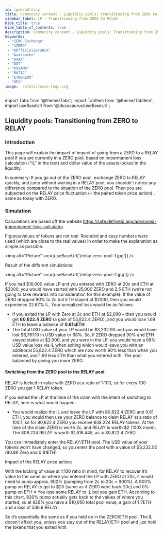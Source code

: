 ```yaml
---
id: lpzero2relay
title: Community content - Liquidity pools: Transitioning from ZERO to RELAY
sidebar_label: LP - Transitioning from ZERO to RELAY
hide_title: true
hide_table_of_contents: true
description: Community content - Liquidity pools: Transitioning from ZERO to RELAY
keywords:
 - "ZERO Exchange"
 - "$ZERO"
 - "@OfficialZeroDEX"
 - "Avalanche"
 - "AVAX"
 - "DOT"
 - "KUSAMA"
 - "MATIC"
 - "ETHEREUM"
 - "DEX"
image:  /static/avax-logo.svg
---
```


import Tabs from '@theme/Tabs';
import TabItem from '@theme/TabItem';
import useBaseUrl from '@docusaurus/useBaseUrl';

## Liquidity pools: Transitioning from ZERO to RELAY

### Introduction

This page will explain the impact of impact of going from a ZERO to a RELAY pool if you are currently in a ZERO pool, based on impermanent loss calculation ("IL" in the text) and dollar value of the assets locked in the liquidity.

In summary: If you go out of the ZERO pool, exchange ZERO to RELAY quickly, and jump without waiting in a RELAY pool, you shouldn't notice any difference compared to the situation of the ZERO pool.  Then you are subjected on the RELAY price fluctuation (+ the paired token price action) , same as today with ZERO.


### Simulation

Calculations are based off the website https://safe.defiyield.app/advanced-impermanent-loss-calculator  

Figures/values of tokens are not real: Rounded and easy numbers were used (which are close to the real values) in order to make the explanation as simple as possible.

<img alt="Picture" src={useBaseUrl('/relay-zero-pool-1.jpg')} />  

Result of the different simulations:  

<img alt="Picture" src={useBaseUrl('/relay-zero-pool-2.jpg')} />  

If you had $10,000 value LP and you entered with ZERO at 20c and ETH at $2000, you would have started with 25,000 ZERO and 2.5 ETH (we’re not going to take rewards into consideration for this example). If the value of ZERO dropped 90% to 2c but ETH stayed at $2000, then you would experience 22.67% IL. Your unrealized loss would be as follows:
* If you exited the LP with Zero at 2c and ETH at $2,000 – then you would get __80,822.4 ZERO__ (a gain of 55,822.4 ZERO), and you would lose 1.69 ETH to leave a balance of __0.81cETH__
* The total USD value of your LP would be $3,232.90 and you would have lost $6,767.10 in USD value or 68%. So, if ZERO dropped 90% and ETH stayed stable at $2,000, and you were in the LP, you would have a 68% USD value loss via IL when exiting which would leave you with an additional 55,822.4 ZERO which are now worth 90% less than when you entered, and 1.69 less ETH than what you entered with. The pool balanced by giving you more ZERO.


#### Switching from the ZERO pool to the RELAY pool
RELAY is locked in value with ZERO at a ratio of 1:100, so for every 100 ZERO you get 1 RELAY token.

If you exited the LP at the time of the claim with the intent of switching to RELAY, here is what would happen:
* You would realize the IL and leave the LP with 80,822.4 ZERO and 0.81 ETH, you would then use your ZERO balance to claim RELAY at a ratio of 100:1, so for 80,822.4 ZERO you receive 808.224 RELAY tokens. At the time of the claim ZERO is worth 2c, and RELAY is worth $2 (100X more). The 808.224 RELAY is worth $1,616.448, as is 80,822.4 ZERO.


You can immediately enter the RELAY/ETH pool. The USD value of your tokens won’t have changed, so you enter the pool with a value of $3,232.90 (80.8K Zero and 0.81ETH)

Impact of the RELAY price action:  

With the locking of value at 1:100 ratio in mind, for RELAY to recover it’s value to the same as where you entered the LP with ZERO at 20c, it would need to pump approx. 900% (pumping from 2c to 20c = 900%). 
A 900% pump on RELAY to get to $20 (same as if ZERO went back 20c) and 0% pump on ETH = You lose some RELAY to IL but you gain ETH. According to this chart, 826% pump actually gets back to the values of where you started, so at 826% you have a $10,050 total pool value, a gain of 1.7ETH and a loss of 536.9 RELAY. 

So it’s essentially the same as if you held on in the ZERO/ETH pool.
The IL doesn’t affect you, unless you stay out of the RELAY/ETH pool and just hold the tokens that you exited with.



